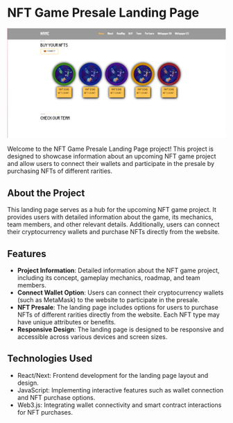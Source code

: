 # NFT Game Presale Landing Page

![Preview photo](previewphoto.png)

Welcome to the NFT Game Presale Landing Page project! This project is designed to showcase information about an upcoming NFT game project and allow users to connect their wallets and participate in the presale by purchasing NFTs of different rarities.

## About the Project
This landing page serves as a hub for the upcoming NFT game project. It provides users with detailed information about the game, its mechanics, team members, and other relevant details. Additionally, users can connect their cryptocurrency wallets and purchase NFTs directly from the website.

## Features
- **Project Information**: Detailed information about the NFT game project, including its concept, gameplay mechanics, roadmap, and team members.
- **Connect Wallet Option**: Users can connect their cryptocurrency wallets (such as MetaMask) to the website to participate in the presale.
- **NFT Presale**: The landing page includes options for users to purchase NFTs of different rarities directly from the website. Each NFT type may have unique attributes or benefits.
- **Responsive Design**: The landing page is designed to be responsive and accessible across various devices and screen sizes.

## Technologies Used
- React/Next: Frontend development for the landing page layout and design.
- JavaScript: Implementing interactive features such as wallet connection and NFT purchase options.
- Web3.js: Integrating wallet connectivity and smart contract interactions for NFT purchases.
